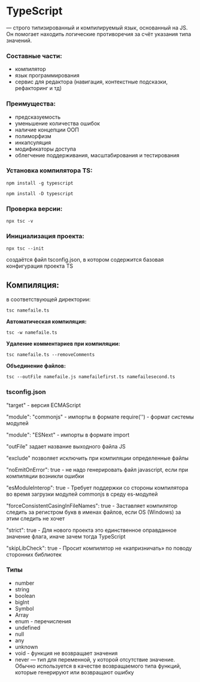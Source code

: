 # TypeScript 
 — строго типизированный и компилируемый язык, основанный на JS. 
 Он помогает находить логические противоречия за счёт указания типа значений.
 
### Составные части:

- компилятор
- язык программирования
- сервис для редактора (навигация, контекстные подсказки, рефакторинг и тд)
 
### Преимущества:

- предсказуемость   
- уменьшение количества ошибок
- наличие концепции ООП
- полиморфизм
- инкапсуляция 
- модификаторы доступа
- облегчение поддерживания, масштабирования и тестирования


### Установка компилятора TS:

`npm install -g typescript`

`npm install -D typescript`

### Проверка версии: 

`npx tsc -v`


###  Инициализация проекта:

`npx tsc --init`

создаётся файл tsconfig.json, в котором содержится базовая конфигурация проекта TS


## Компиляция:

в соответствующей директории:

`tsc namefaile.ts`

**Автоматическая компиляция:**

`tsc -w namefaile.ts`

**Удаление комментариев при компиляции:**

`tsc namefaile.ts --removeComments`

**Объединение файлов:**

`tsc --outFile namefaile.js namefailefirst.ts namefailesecond.ts
`
### tsconfig.json

"target" - версия ECMAScript

"module": "commonjs" - импорты в формате require('') - формат системы модулей

"module": "ESNext" - импорты в формате import

"outFile" задает название выходного файла JS

"exclude" позволяет исключить при компиляции определенные файлы

"noEmitOnError": true - не надо генерировать файл javascript, если при компиляции возникли ошибки

"esModuleInterop": true - Требует поддержки со стороны компилятора во время загрузки модулей commonjs в среду es-модулей
    
"forceConsistentCasingInFileNames": true - Заставляет компилятор следить за регистром букв в именах файлов, если OS (Windows) за этим следить не хочет

"strict": true - Для нового проекта это единственное оправданное значение флага, иначе зачем тогда TypeScript
    
"skipLibCheck": true - Просит компилятор не «капризничать» по поводу сторонних библиотек
 
### Типы

- number
- string
- boolean
- bigInt
- Symbol
- Array
- enum - перечисления
- undefined
- null
- any
- unknown
- void - функция не возвращает значения
- never — тип для переменной, у которой отсутствие значение. Обычно используется в качестве возвращаемого типа функций, которые генерируют или возвращают ошибку































